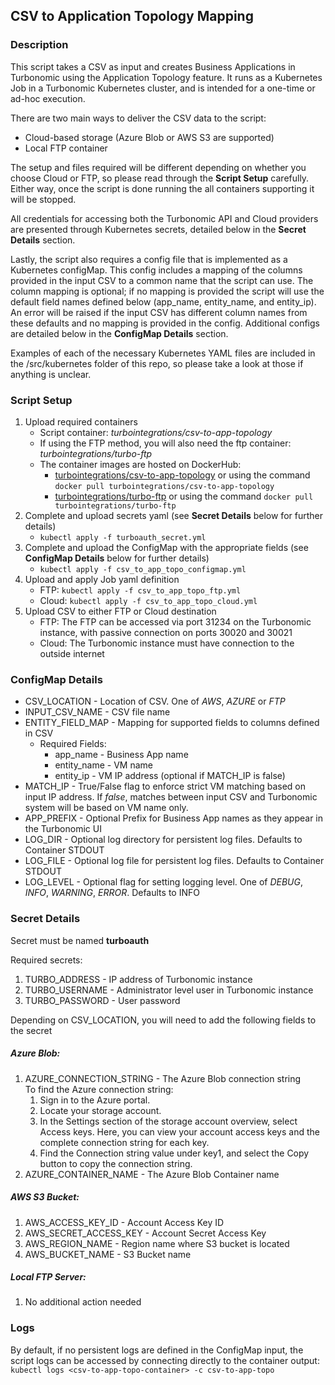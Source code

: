 ## CSV to Application Topology Mapping

### Description
This script takes a CSV as input and creates Business Applications in Turbonomic using the Application Topology feature. It runs as a Kubernetes Job in a Turbonomic Kubernetes cluster, and is intended for a one-time or ad-hoc execution.  

There are two main ways to deliver the CSV data to the script:

* Cloud-based storage (Azure Blob or AWS S3 are supported)
* Local FTP container  

The setup and files required will be different depending on whether you choose Cloud or FTP, so please read through the **Script Setup** carefully. Either way, once the script is done running the all containers supporting it will be stopped. 

All credentials for accessing both the Turbonomic API and Cloud providers are presented through Kubernetes secrets, detailed below in the **Secret Details** section.  

Lastly, the script also requires a config file that is implemented as a Kubernetes configMap. This config includes a mapping of the columns provided in the input CSV to a common name that the script can use. The column mapping is optional; if no mapping is provided the script will use the default field names defined below (app_name, entity_name, and entity_ip). An error will be raised if the input CSV has different column names from these defaults and no mapping is provided in the config. Additional configs are detailed below in the **ConfigMap Details** section.

Examples of each of the necessary Kubernetes YAML files are included in the /src/kubernetes folder of this repo, so please take a look at those if anything is unclear.  

### Script Setup    
1. Upload required containers
    * Script container: *turbointegrations/csv-to-app-topology*
    * If using the FTP method, you will also need the ftp container: *turbointegrations/turbo-ftp* 
    * The container images are hosted on DockerHub:
        * [turbointegrations/csv-to-app-topology](https://hub.docker.com/r/turbointegrations/csv-to-app-topology) or using the command `docker pull turbointegrations/csv-to-app-topology`
        * [turbointegrations/turbo-ftp](https://hub.docker.com/r/turbointegrations/turbo-ftp) or using the command `docker pull turbointegrations/turbo-ftp`
2. Complete and upload secrets yaml (see **Secret Details** below for further details)
    * `kubectl apply -f turboauth_secret.yml`
3. Complete and upload the ConfigMap with the appropriate fields (see **ConfigMap Details** below for further details)
    * `kubectl apply -f csv_to_app_topo_configmap.yml`
4. Upload and apply Job yaml definition
    * FTP: `kubectl apply -f csv_to_app_topo_ftp.yml`
    * Cloud: `kubectl apply -f csv_to_app_topo_cloud.yml`
5. Upload CSV to either FTP or Cloud destination
    * FTP: The FTP can be accessed via port 31234 on the Turbonomic instance, with passive connection on ports 30020 and 30021
    * Cloud: The Turbonomic instance must have connection to the outside internet

### ConfigMap Details  
* CSV_LOCATION - Location of CSV. One of *AWS*, *AZURE* or *FTP*
* INPUT_CSV_NAME - CSV file name
* ENTITY_FIELD_MAP - Mapping for supported fields to columns defined in CSV
    - Required Fields: 
        - app_name - Business App name
        - entity_name - VM name
        - entity_ip - VM IP address (optional if MATCH_IP is false) 
* MATCH_IP - True/False flag to enforce strict VM matching based on input IP address. If *false*, matches between input CSV and Turbonomic system will be based on VM name only.
* APP_PREFIX - Optional Prefix for Business App names as they appear in the Turbonomic UI
* LOG_DIR - Optional log directory for persistent log files. Defaults to Container STDOUT
* LOG_FILE - Optional log file for persistent log files. Defaults to Container STDOUT
* LOG_LEVEL - Optional flag for setting logging level. One of *DEBUG*, *INFO*, *WARNING*, *ERROR*. Defaults to INFO

### Secret Details 
Secret must be named **turboauth**  

Required secrets:  
1. TURBO_ADDRESS - IP address of Turbonomic instance  
2. TURBO_USERNAME - Administrator level user in Turbonomic instance  
3. TURBO_PASSWORD - User password  

Depending on CSV_LOCATION, you will need to add the following fields to the secret 

##### Azure Blob:  
1. AZURE_CONNECTION_STRING - The Azure Blob connection string  
    To find the Azure connection string:
    1. Sign in to the Azure portal.
    2. Locate your storage account.
    3. In the Settings section of the storage account overview, select Access keys. Here, you can view your account access keys and the complete connection string for each key.
    4. Find the Connection string value under key1, and select the Copy button to copy the connection string.
2. AZURE_CONTAINER_NAME - The Azure Blob Container name

##### AWS S3 Bucket:
1. AWS_ACCESS_KEY_ID - Account Access Key ID
2. AWS_SECRET_ACCESS_KEY - Account Secret Access Key
3. AWS_REGION_NAME - Region name where S3 bucket is located
4. AWS_BUCKET_NAME - S3 Bucket name

##### Local FTP Server:
1. No additional action needed

### Logs
By default, if no persistent logs are defined in the ConfigMap input, the script logs can be accessed by connecting directly to the container output:  
    `kubectl logs <csv-to-app-topo-container> -c csv-to-app-topo`